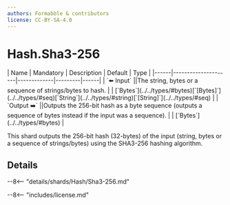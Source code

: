 ```yaml
---
authors: Formabble & contributors
license: CC-BY-SA-4.0
---
```



# Hash.Sha3-256

<div class="sh-parameters" markdown="1">
| Name | Mandatory | Description | Default | Type |
|------|---------------------|-------------|---------|------|
| `⬅️ Input` ||The string, bytes or a sequence of strings/bytes to hash. | | [`Bytes`](../../types/#bytes)[`[Bytes]`](../../types/#seq)[`String`](../../types/#string)[`[String]`](../../types/#seq) |
| `Output ➡️` ||Outputs the 256-bit hash as a byte sequence (outputs a sequence of bytes instead if the input was a sequence). | | [`Bytes`](../../types/#bytes) |

</div>

This shard outputs the 256-bit hash (32-bytes) of the input (string, bytes or a sequence of strings/bytes) using the SHA3-256 hashing algorithm.

## Details

--8<-- "details/shards/Hash/Sha3-256.md"


--8<-- "includes/license.md"

